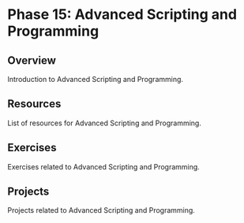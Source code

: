 # Phase 15: Advanced Scripting and Programming

## Overview

Introduction to Advanced Scripting and Programming.

## Resources

List of resources for Advanced Scripting and Programming.

## Exercises

Exercises related to Advanced Scripting and Programming.

## Projects

Projects related to Advanced Scripting and Programming.

